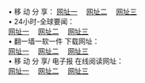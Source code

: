 &#8226; 移 动 分 享：
<a href="http://776.chatnook.com/c/" target="_blank">网址一</a>
　<a href="http://77.gw.lt/b/" target="_blank">网址二</a>
　<a href="http://728.epac.to/s/" target="_blank">网址三</a>
　<br />
&#8226; 24小时-全球要闻：<br /> 
<a href="http://776.chatnook.com/read/go/n1.html" target="_blank">网址一</a>
　<a href="http://77.gw.lt/read/go/n1.html" target="_blank">网址二</a>
　<a href="http://728.epac.to/read/go/n1.html" target="_blank">网址三</a>
　<br />
&#8226; 翻一墙一软一件 下载网址：<br /> 
<a href="http://776.chatnook.com/f/" target="_blank">网址一</a>
　<a href="http://77.gw.lt/ff/" target="_blank">网址二</a>
　<a href="http://728.epac.to/f/" target="_blank">网址三</a>
<br />
&#8226; 移 动 分 享/ 电子报 在线阅读网址：<br />
<a href="http://776.chatnook.com/c/" target="_blank">网址一</a>
　<a href="http://77.gw.lt/b/" target="_blank">网址二</a>
　<a href="http://728.epac.to/s/" target="_blank">网址三</a><br />
